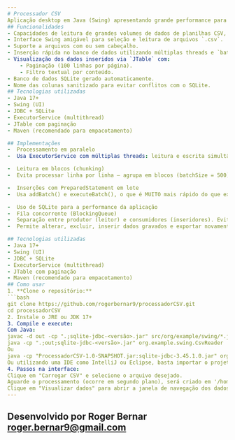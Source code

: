```yaml
---
# Processador CSV
Aplicação desktop em Java (Swing) apresentando grande performance para leitura, visualização e inserção de arquivos CSV em um banco de dados SQLite com suporte a carregamento assíncrono, multithread e paginação.
## Funcionalidades
- Capacidades de leitura de grandes volumes de dados de planilhas CSV, suportando leitura em threads separadas para evitar travamento e usa banco de dados interno para performance na visualização dos dados
- Interface Swing amigável para seleção e leitura de arquivos `.csv`.
- Suporte a arquivos com ou sem cabeçalho.
- Inserção rápida no banco de dados utilizando múltiplas threads e `batch insert`.
- Visualização dos dados inseridos via `JTable` com:
    - Paginação (100 linhas por página).
    - Filtro textual por conteúdo.
- Banco de dados SQLite gerado automaticamente.
- Nome das colunas sanitizado para evitar conflitos com o SQLite.
## Tecnologias utilizadas
- Java 17+
- Swing (UI)
- JDBC + SQLite
- ExecutorService (multithread)
- JTable com paginação
- Maven (recomendado para empacotamento)

## Implementações
-  Processamento em paralelo
-  Usa ExecutorService com múltiplas threads: leitura e escrita simultânea.

-  Leitura em blocos (chunking)
-  Evita processar linha por linha — agrupa em blocos (batchSize = 500), o que reduz overhead de I/O e melhora performance de banco.

-  Inserções com PreparedStatement em lote
-  Usa addBatch() e executeBatch(), o que é MUITO mais rápido do que executar linha por linha.

-  Uso de SQLite para a performance da aplicação
-  Fila concorrente (BlockingQueue)
-  Separação entre produtor (leitor) e consumidores (inseridores). Evita gargalos.
-  Permite alterar, excluir, inserir dados gravados e exportar novamente para csv 

## Tecnologias utilizadas
- Java 17+
- Swing (UI)
- JDBC + SQLite
- ExecutorService (multithread)
- JTable com paginação
- Maven (recomendado para empacotamento)
## Como usar
1. **Clone o repositório:**
```bash
git clone https://github.com/rogerbernar9/processadorCSV.git
cd processadorCSV
2. Instale o JRE ou JDK 17+
3. Compile e execute:
Com Java:
javac -d out -cp ".;sqlite-jdbc-<versão>.jar" src/org/example/swing/*.java
java -cp ".;out;sqlite-jdbc-<versão>.jar" org.example.swing.CsvReader
Ou
java -cp "ProcessadorCSV-1.0-SNAPSHOT.jar:sqlite-jdbc-3.45.1.0.jar" org.processadorcsv.Main
Ou utilizando uma IDE como IntelliJ ou Eclipse, basta importar o projeto e executar a classe CsvReader.
4. Passos na interface:
Clique em "Carregar CSV" e selecione o arquivo desejado.
Aguarde o processamento (ocorre em segundo plano), será criado em '/home/seuusuario/.processadorcsv' o arquivo BD local do sqlite 'data.db'.
Clique em "Visualizar dados" para abrir a janela de navegação dos dados.
---
```

Desenvolvido por Roger Bernar
roger.bernar9@gmail.com
---









